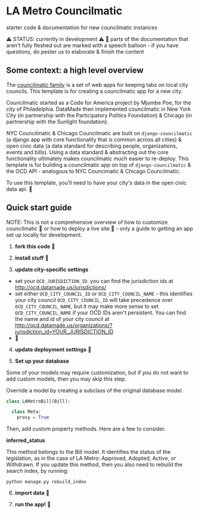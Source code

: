 # LA Metro Councilmatic
starter code &amp; documentation for new councilmatic instances

:warning: STATUS: currently in development :warning:
:speech_balloon: parts of the documentation that aren't fully fleshed out are marked with a speech balloon - if you have questions, do pester us to elaborate & finish the content

## Some context: a high level overview

The [councilmatic family](https://www.councilmatic.org/) is a set of web apps for keeping tabs on local city councils. This template is for creating a councilmatic app for a new city.

Councilmatic started as a Code for America project by Mjumbe Poe, for the city of Philadelphia. DataMade then implemented councilmatic in New York City (in partnership with the Participatory Politics Foundation) & Chicago (in partnership with the Sunlight foundation).

NYC Councilmatic & Chicago Councilmatic are built on `django-councilmatic` (a django app with core functionality that is common across all cities) & open civic data (a data standard for describing people, organizations, events and bills). Using a data standard & abstracting out the core functionality ultimately makes councilmatic much easier to re-deploy. This template is for building a councilmatic app on top of `django-councilmatic` & the OCD API - analogous to NYC Councimatic & Chicago Councilmatic.

To use this template, you'll need to have your city's data in the open civic data api. :speech_balloon:

## Quick start guide

NOTE: This is not a comprehensive overview of how to customize councilmatic :speech_balloon: or how to deploy a live site :speech_balloon: - only a guide to getting an app set up locally for development.

1. **fork this code**
  :speech_balloon:

2. **install stuff**
  :speech_balloon:

3. **update city-specific settings**
  - set your `OCD_JURISDICTION_ID`.
    you can find the jurisdiction ids at http://ocd.datamade.us/jurisdictions/
  - set either `OCD_CITY_COUNCIL_ID` or `OCD_CITY_COUNCIL_NAME` - this identifies your city council
    `OCD_CITY_COUNCIL_ID` will take precedence over `OCD_CITY_COUNCIL_NAME`, but it may make more sense to set `OCD_CITY_COUNCIL_NAME` if your OCD IDs aren't persistent. You can find the name and id of your city council at http://ocd.datamade.us/organizations/?jurisdiction_id=YOUR_JURISDICTION_ID
  - :speech_balloon:

4. **update deployment settings**
  :speech_balloon:

5. **Set up your database**

Some of your models may require customization, but if you do not want to add custom models, then you may skip this step.

Override a model by creating a subclass of the original database model.

```Python
class LAMetroBill(Bill):

  class Meta:
    proxy = True

```

Then, add custom property methods. Here are a few to consider.

**inferred_status**

This method belongs to the Bill model. It identifies the status of the legislation, as in the case of LA Metro: Approved, Adopted, Active, or Withdrawn. If you update this method, then you also need to rebuild the search index, by running:

```
python manage.py rebuild_index
```

6. **import data**
  :speech_balloon:

7. **run the app!**
  :speech_balloon:

